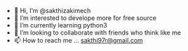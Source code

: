 - 👋 Hi, I’m @sakthizakimech
- 👀 I’m interested to develope more for free source
- 🌱 I’m currently learning python3
- 💞️ I’m looking to collaborate with friends who think like me
- 📫 How to reach me ... sakthi97r@gmail.com

<!---
sakthizakimech/sakthizakimech is a ✨ special ✨ repository because its `README.md` (this file) appears on your GitHub profile.
You can click the Preview link to take a look at your changes.
--->
